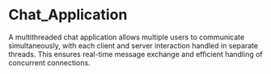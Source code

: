 # Chat_Application
A multithreaded chat application allows multiple users to communicate simultaneously, with each client and server interaction handled in separate threads. This ensures real-time message exchange and efficient handling of concurrent connections.
